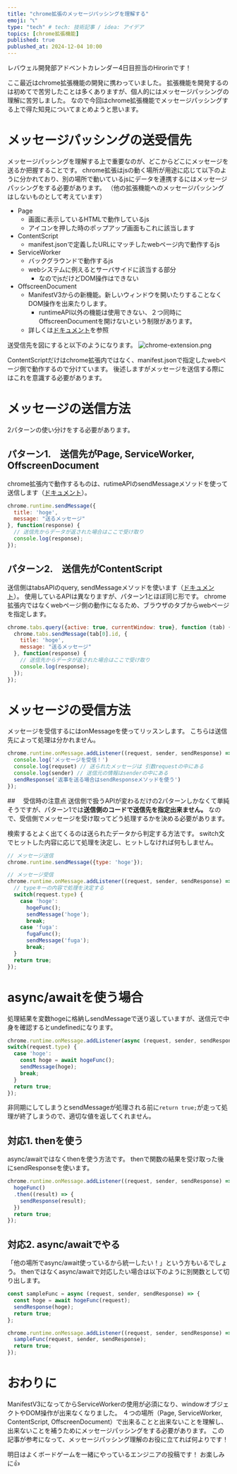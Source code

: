 ```yaml
---
title: "chrome拡張のメッセージパッシングを理解する"
emoji: "📞"
type: "tech" # tech: 技術記事 / idea: アイデア
topics: [chrome拡張機能]
published: true
publushed_at: 2024-12-04 10:00
---
```


レバウェル開発部アドベントカレンダー4日目担当のHirorinです！

ここ最近はchrome拡張機能の開発に携わっていました。
拡張機能を開発するのは初めてで苦労したことは多くありますが、個人的にはメッセージパッシングの理解に苦労しました。
なので今回はchrome拡張機能でメッセージパッシングする上で得た知見についてまとめようと思います。

# メッセージパッシングの送受信先
メッセージパッシングを理解する上で重要なのが、どこからどこにメッセージを送るか把握することです。
chrome拡張はjsの動く場所が用途に応じて以下のように分かれており、別の場所で動いているjsにデータを連携するにはメッセージパッシングをする必要があります。
（他の拡張機能へのメッセージパッシングはしないものとして考えています）

- Page
    - 画面に表示しているHTMLで動作しているjs
    - アイコンを押した時のポップアップ画面もこれに該当します
- ContentScript
    - manifest.jsonで定義したURLにマッチしたwebページ内で動作するjs
- ServiceWorker
    - バックグラウンドで動作するjs
    - webシステムに例えるとサーバサイドに該当する部分
      - なのでjsだけどDOM操作はできない
- OffscreenDocument
    - ManifestV3からの新機能。新しいウィンドウを開いたりすることなくDOM操作を出来たりします。
      - runtimeAPI以外の機能は使用できない、２つ同時にOffscreenDocumentを開けないという制限があります。
    - 詳しくは[ドキュメント](https://developer.chrome.com/docs/extensions/reference/api/offscreen?hl=ja)を参照

送受信先を図にすると以下のようになります。
![chrome-extension.png](/images/635be87f114f3b/1.png)

ContentScriptだけはchrome拡張内ではなく、manifest.jsonで指定したwebページ側で動作するので分けています。
後述しますがメッセージを送信する際にはこれを意識する必要があります。

# メッセージの送信方法
2パターンの使い分けをする必要があります。
## パターン1.　送信先がPage, ServiceWorker, OffscreenDocument
chrome拡張内で動作するものは、rutimeAPIのsendMessageメソッドを使って送信します（[ドキュメント](https://developer.chrome.com/docs/extensions/reference/api/runtime?hl=ja#method-sendMessage)）。
```js
chrome.runtime.sendMessage({
  title: 'hoge',
  message: "送るメッセージ"
}, function(response) {
  // 送信先からデータが返された場合はここで受け取り
  console.log(response);
});
```
## パターン2.　送信先がContentScript
送信側はtabsAPIのquery, sendMessageメソッドを使います（[ドキュメント](https://developer.chrome.com/docs/extensions/reference/api/tabs?hl=ja#messaging)）。
使用しているAPIは異なりますが、パターン1とほぼ同じ形です。
chrome拡張内ではなくwebページ側の動作になるため、ブラウザのタブからwebページを指定します。
```js
chrome.tabs.query({active: true, currentWindow: true}, function (tab) {
  chrome.tabs.sendMessage(tab[0].id, {
    title: 'hoge',
    message: "送るメッセージ"
  }, function(response) {
    // 送信先からデータが返された場合はここで受け取り
    console.log(response);
  });
});
```

# メッセージの受信方法
メッセージを受信するにはonMessageを使ってリッスンします。
こちらは送信先によって処理は分かれません。
```js
chrome.runtime.onMessage.addListener((request, sender, sendResponse) => {
  console.log('メッセージを受信！')
  console.log(requset) // 送られたメッセージは 引数requestの中にある
  console.log(sender) // 送信元の情報はsenderの中にある
  sendResponse('返事を送る場合はsendResponseメソッドを使う')
});
```
##　 受信時の注意点
送信側で扱うAPIが変わるだけの2パターンしかなくて単純そうですが、パターン1では**送信側のコードで送信先を指定出来ません。**
なので、受信側でメッセージを受け取ってどう処理するかを決める必要があります。

検索するとよく出てくるのは送られたデータから判定する方法です。
switch文でヒットした内容に応じて処理を決定し、ヒットしなければ何もしません。

```js
// メッセージ送信
chrome.runtime.sendMessage({type: 'hoge'});

// メッセージ受信
chrome.runtime.onMessage.addListener((request, sender, sendResponse) => {
  // typeキーの内容で処理を決定する
  switch(request.type) {
    case 'hoge':
      hogeFunc();
      sendMessage('hoge');
      break;
    case 'fuga':
      fugaFunc();
      sendMessage('fuga');
      break;
  }
  return true;
});
```

# async/awaitを使う場合
処理結果を変数hogeに格納しsendMessageで送り返していますが、送信元で中身を確認するとundefinedになります。
```js
chrome.runtime.onMessage.addListener(async (request, sender, sendResponse) => {
switch(request.type) {
  case 'hoge':
    const hoge = await hogeFunc();
    sendMessage(hoge);
    break;
  }
  return true;
});
```
非同期にしてしまうとsendMessageが処理される前に`return true;`が走って処理が終了しまうので、適切な値を返してくれません。

## 対応1. thenを使う
async/awaitではなくthenを使う方法です。
thenで関数の結果を受け取った後にsendResponseを使います。
```js
chrome.runtime.onMessage.addListener((request, sender, sendResponse) => {
  hogeFunc()
  .then((result) => {
    sendResponse(result);
  })
  return true;
});
```
## 対応2. async/awaitでやる
「他の場所でasync/await使っているから統一したい！」という方もいるでしょう。
thenではなくasync/awaitで対応したい場合は以下のように別関数として切り出します。
```js
const sampleFunc = async (request, sender, sendResponse) => {
  const hoge = await hogeFunc(request);
  sendResponse(hoge);
  return true;
};

chrome.runtime.onMessage.addListener((request, sender, sendResponse) => {
  sampleFunc(request, sender, sendResponse);
  return true;
});
```

# おわりに
ManifestV3になってからServiceWorkerの使用が必須になり、windowオブジェクトやDOM操作が出来なくなりました。
４つの場所（Page, ServiceWorker, ContentScript, OffscreenDocument）で出来ることと出来ないことを理解し、出来ないことを補うためにメッセージパッシングをする必要があります。
この記事が参考になって、メッセージパッシング理解のお役に立てれば何よりです！

明日はよくボードゲームを一緒にやっているエンジニアの投稿です！
お楽しみに👍️
